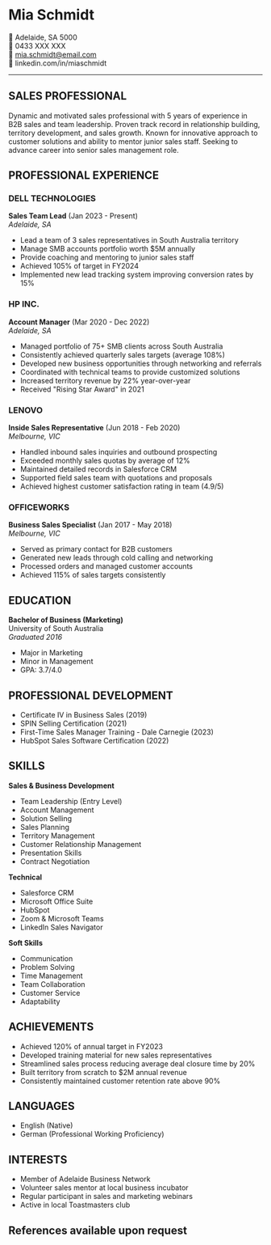 Mia Schmidt
=======================================

📍 Adelaide, SA 5000  
📱 0433 XXX XXX  
📧 mia.schmidt@email.com  
🔗 linkedin.com/in/miaschmidt

-------------------

SALES PROFESSIONAL
-----------------

Dynamic and motivated sales professional with 5 years of experience in B2B sales and team leadership. Proven track record in relationship building, territory development, and sales growth. Known for innovative approach to customer solutions and ability to mentor junior sales staff. Seeking to advance career into senior sales management role.

PROFESSIONAL EXPERIENCE
----------------------

### DELL TECHNOLOGIES
**Sales Team Lead** (Jan 2023 - Present)  
*Adelaide, SA*

* Lead a team of 3 sales representatives in South Australia territory
* Manage SMB accounts portfolio worth $5M annually
* Provide coaching and mentoring to junior sales staff
* Achieved 105% of target in FY2024
* Implemented new lead tracking system improving conversion rates by 15%

### HP INC.
**Account Manager** (Mar 2020 - Dec 2022)  
*Adelaide, SA*

* Managed portfolio of 75+ SMB clients across South Australia
* Consistently achieved quarterly sales targets (average 108%)
* Developed new business opportunities through networking and referrals
* Coordinated with technical teams to provide customized solutions
* Increased territory revenue by 22% year-over-year
* Received "Rising Star Award" in 2021

### LENOVO
**Inside Sales Representative** (Jun 2018 - Feb 2020)  
*Melbourne, VIC*

* Handled inbound sales inquiries and outbound prospecting
* Exceeded monthly sales quotas by average of 12%
* Maintained detailed records in Salesforce CRM
* Supported field sales team with quotations and proposals
* Achieved highest customer satisfaction rating in team (4.9/5)

### OFFICEWORKS
**Business Sales Specialist** (Jan 2017 - May 2018)  
*Melbourne, VIC*

* Served as primary contact for B2B customers
* Generated new leads through cold calling and networking
* Processed orders and managed customer accounts
* Achieved 115% of sales targets consistently

EDUCATION
---------

**Bachelor of Business (Marketing)**  
University of South Australia  
*Graduated 2016*
* Major in Marketing
* Minor in Management
* GPA: 3.7/4.0

PROFESSIONAL DEVELOPMENT
-----------------------

* Certificate IV in Business Sales (2019)
* SPIN Selling Certification (2021)
* First-Time Sales Manager Training - Dale Carnegie (2023)
* HubSpot Sales Software Certification (2022)

SKILLS
------

**Sales & Business Development**
* Team Leadership (Entry Level)
* Account Management
* Solution Selling
* Sales Planning
* Territory Management
* Customer Relationship Management
* Presentation Skills
* Contract Negotiation

**Technical**
* Salesforce CRM
* Microsoft Office Suite
* HubSpot
* Zoom & Microsoft Teams
* LinkedIn Sales Navigator

**Soft Skills**
* Communication
* Problem Solving
* Time Management
* Team Collaboration
* Customer Service
* Adaptability

ACHIEVEMENTS
-----------

* Achieved 120% of annual target in FY2023
* Developed training material for new sales representatives
* Streamlined sales process reducing average deal closure time by 20%
* Built territory from scratch to $2M annual revenue
* Consistently maintained customer retention rate above 90%

LANGUAGES
---------

* English (Native)
* German (Professional Working Proficiency)

INTERESTS
---------

* Member of Adelaide Business Network
* Volunteer sales mentor at local business incubator
* Regular participant in sales and marketing webinars
* Active in local Toastmasters club

References available upon request
-------------------------------

